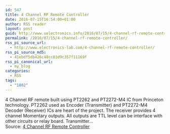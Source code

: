 ```yaml
---
id: 547
title: 4 Channel RF Remote Controller
date: 2016-07-15T16:54:00+01:00
author: RSS reader
layout: post
guid: http://www.uelectronics.info/2016/07/15/4-channel-rf-remote-controller/
permalink: /2016/07/15/4-channel-rf-remote-controller/
rss_pi_source_url:
  - http://www.electronics-lab.com/4-channel-rf-remote-controller/
rss_pi_source_md5:
  - 41ebdf5db426c48cc03d9c357f11169f
rss_pi_canonical_url:
  - my_blog
categories:
  - RSS
tags:
  - "1802"
---
```

4 Channel RF remote built using PT2262 and PT2272-M4 IC from Princeton technology. PT2262 used as Encoder (Transmitter) and PT2272-M4 Decoder (Receiver) ICs are heart of the project. The receiver provides 4 channel Momentary outputs. All outputs are TTL level can be interface with other circuits or relay board. Transmitter…&#013;  
Source: <a href="http://www.electronics-lab.com/4-channel-rf-remote-controller/" target="_blank">4 Channel RF Remote Controller</a>